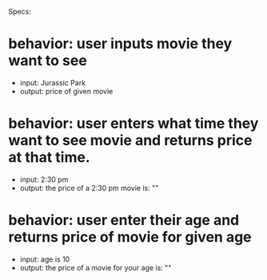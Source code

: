Specs:
# behavior: user inputs movie they want to see
* input: Jurassic Park
* output: price of given movie

# behavior: user enters what time they want to see movie and returns price at that time.
* input: 2:30 pm
* output: the price of a 2:30 pm movie is: ""

# behavior: user enter their age and returns price of movie for given age
* input: age is 10
* output: the price of a movie for your age is: ""
